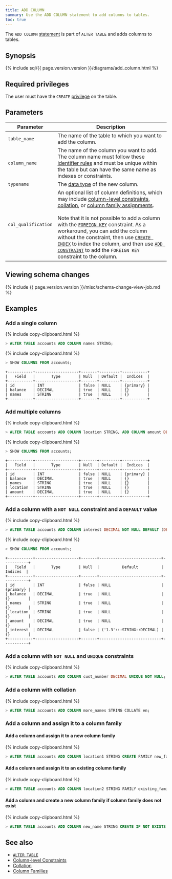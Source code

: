 ```yaml
---
title: ADD COLUMN
summary: Use the ADD COLUMN statement to add columns to tables.
toc: true
---
```


The `ADD COLUMN` [statement](sql-statements.html) is part of `ALTER TABLE` and adds columns to tables.


## Synopsis

<div>
{% include sql/{{ page.version.version }}/diagrams/add_column.html %}
</div>

## Required privileges

The user must have the `CREATE` [privilege](privileges.html) on the table.

## Parameters


 Parameter | Description
-----------|-------------
 `table_name` | The name of the table to which you want to add the column.
 `column_name` | The name of the column you want to add. The column name must follow these [identifier rules](keywords-and-identifiers.html#identifiers) and must be unique within the table but can have the same name as indexes or constraints.  
 `typename` | The [data type](data-types.html) of the new column.
 `col_qualification` | An optional list of column definitions, which may include [column-level constraints](constraints.html), [collation](collate.html), or [column family assignments](column-families.html).<br><br>Note that it is not possible to add a column with the [`FOREIGN KEY`](foreign-key.html) constraint. As a workaround, you can add the column without the constraint, then use [`CREATE INDEX`](create-index.html) to index the column, and then use [`ADD CONSTRAINT`](add-constraint.html) to add the `FOREIGN KEY` constraint to the column.

## Viewing schema changes

{% include {{ page.version.version }}/misc/schema-change-view-job.md %}

## Examples

### Add a single column

{% include copy-clipboard.html %}
~~~ sql
> ALTER TABLE accounts ADD COLUMN names STRING;
~~~

{% include copy-clipboard.html %}
~~~ sql
> SHOW COLUMNS FROM accounts;
~~~

~~~
+-----------+-------------------+-------+---------+-----------+
|   Field   |       Type        | Null  | Default |  Indices  |
+-----------+-------------------+-------+---------+-----------+
| id        | INT               | false | NULL    | {primary} |
| balance   | DECIMAL           | true  | NULL    | {}        |
| names     | STRING            | true  | NULL    | {}        |
+-----------+-------------------+-------+---------+-----------+
~~~

### Add multiple columns

{% include copy-clipboard.html %}
~~~ sql
> ALTER TABLE accounts ADD COLUMN location STRING, ADD COLUMN amount DECIMAL;
~~~

{% include copy-clipboard.html %}
~~~ sql
> SHOW COLUMNS FROM accounts;
~~~

~~~
+-----------+-------------------+-------+---------+-----------+
|   Field   |       Type        | Null  | Default |  Indices  |
+-----------+-------------------+-------+---------+-----------+
| id        | INT               | false | NULL    | {primary} |
| balance   | DECIMAL           | true  | NULL    | {}        |
| names     | STRING            | true  | NULL    | {}        |
| location  | STRING            | true  | NULL    | {}        |
| amount    | DECIMAL           | true  | NULL    | {}        |
+-----------+-------------------+-------+---------+-----------+

~~~

### Add a column with a `NOT NULL` constraint and a `DEFAULT` value

{% include copy-clipboard.html %}
~~~ sql
> ALTER TABLE accounts ADD COLUMN interest DECIMAL NOT NULL DEFAULT (DECIMAL '1.3');
~~~

{% include copy-clipboard.html %}
~~~ sql
> SHOW COLUMNS FROM accounts;
~~~
~~~
+-----------+-------------------+-------+---------------------------+-----------+
|   Field   |       Type        | Null  |          Default          |  Indices  |
+-----------+-------------------+-------+---------------------------+-----------+
| id        | INT               | false | NULL                      | {primary} |
| balance   | DECIMAL           | true  | NULL                      | {}        |
| names     | STRING            | true  | NULL                      | {}        |
| location  | STRING            | true  | NULL                      | {}        |
| amount    | DECIMAL           | true  | NULL                      | {}        |
| interest  | DECIMAL           | false | ('1.3':::STRING::DECIMAL) | {}        |
+-----------+-------------------+-------+---------------------------+-----------+
~~~

### Add a column with `NOT NULL` and `UNIQUE` constraints

{% include copy-clipboard.html %}
~~~ sql
> ALTER TABLE accounts ADD COLUMN cust_number DECIMAL UNIQUE NOT NULL;
~~~

### Add a column with collation

{% include copy-clipboard.html %}
~~~ sql
> ALTER TABLE accounts ADD COLUMN more_names STRING COLLATE en;
~~~

### Add a column and assign it to a column family

#### Add a column and assign it to a new column family

{% include copy-clipboard.html %}
~~~ sql
> ALTER TABLE accounts ADD COLUMN location1 STRING CREATE FAMILY new_family;
~~~

#### Add a column and assign it to an existing column family

{% include copy-clipboard.html %}
~~~ sql
> ALTER TABLE accounts ADD COLUMN location2 STRING FAMILY existing_family;
~~~

#### Add a column and create a new column family if column family does not exist

{% include copy-clipboard.html %}
~~~ sql
> ALTER TABLE accounts ADD COLUMN new_name STRING CREATE IF NOT EXISTS FAMILY f1;
~~~

## See also
- [`ALTER TABLE`](alter-table.html)
- [Column-level Constraints](constraints.html)
- [Collation](collate.html)
- [Column Families](column-families.html)
